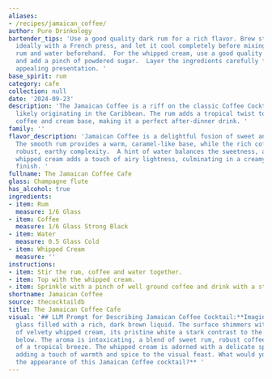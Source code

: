 ```yaml
---
aliases:
- /recipes/jamaican_coffee/
author: Pure Drinkology
bartender_tips: 'Use a good quality dark rum for a rich flavor. Brew strong coffee,
  ideally with a French press, and let it cool completely before mixing.  Chill the
  rum and water beforehand.  For the whipped cream, use a good quality heavy cream
  and add a pinch of powdered sugar.  Layer the ingredients carefully for a visually
  appealing presentation. '
base_spirit: rum
category: cafe
collection: null
date: '2024-09-23'
description: 'The Jamaican Coffee is a riff on the classic Coffee Cocktail family,
  likely originating in the Caribbean. The rum adds a tropical twist to the traditional
  coffee and cream base, making it a perfect after-dinner drink. '
family: ''
flavor_description: 'Jamaican Coffee is a delightful fusion of sweet and bold flavors.
  The smooth rum provides a warm, caramel-like base, while the rich coffee adds a
  robust, earthy complexity.  A hint of water balances the sweetness, and the fluffy
  whipped cream adds a touch of airy lightness, culminating in a creamy, decadent
  finish. '
fullname: The Jamaican Coffee Cafe
glass: Champagne flute
has_alcohol: true
ingredients:
- item: Rum
  measure: 1/6 Glass
- item: Coffee
  measure: 1/6 Glass Strong Black
- item: Water
  measure: 0.5 Glass Cold
- item: Whipped Cream
  measure: ''
instructions:
- item: Stir the rum, coffee and water together.
- item: Top with the whipped cream.
- item: Sprinkle with a pinch of well ground coffee and drink with a straw.
shortname: Jamaican Coffee
source: thecocktaildb
title: The Jamaican Coffee Cafe
visual: '## LLM Prompt for Describing Jamaican Coffee Cocktail:**Imagine a tall, elegant
  glass filled with a rich, dark brown liquid. The surface shimmers with a thick layer
  of velvety whipped cream, its pristine white a stark contrast to the coffee depths
  below. The aroma is intoxicating, a blend of sweet rum, robust coffee, and the hint
  of a tropical breeze. The whipped cream is adorned with a delicate sprinkle of cinnamon,
  adding a touch of warmth and spice to the visual feast. What would you say about
  the appearance of this Jamaican Coffee cocktail?** '
---
```




